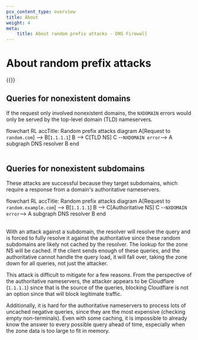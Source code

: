 ```yaml
---
pcx_content_type: overview
title: About
weight: 4
meta:
    title: About random prefix attacks - DNS Firewall
---
```


# About random prefix attacks

{{<render file="_random-prefix-attack-definition.md">}}
<br/>

## Queries for nonexistent domains

If the request only involved nonexistent domains, the `NXDOMAIN` errors would only be served by the top-level domain (TLD) nameservers.

<div class="mermaid">
    flowchart RL
      accTitle: Random prefix attacks diagram
      A[Request to <code>random.com</code>] --> B[<code>1.1.1.1</code>]
      B --> C[TLD NS]
      C --<code>NXDOMAIN error</code>--> A
      subgraph DNS resolver
        B
      end
</div>
<br/>

## Queries for nonexistent subdomains

These attacks are successful because they target subdomains, which require a response from a domain's authoritative nameservers. 

<div class="mermaid">
    flowchart RL
      accTitle: Random prefix attacks diagram
      A[Request to <code>random.example.com</code>] --> B[<code>1.1.1.1</code>]
      B --> C[Authoritative NS]
      C --<code>NXDOMAIN error</code>--> A
      subgraph DNS resolver
        B
      end
</div>
<br/>

With an attack against a subdomain, the resolver will resolve the query and is forced to fully resolve it against the authoritative since these random subdomains are likely not cached by the resolver. The lookup for the zone NS will be cached. If the client sends enough of these queries, and the authoritative cannot handle the query load, it will fall over, taking the zone down for all queries, not just the attacker.

This attack is difficult to mitigate for a few reasons. From the perspective of the authoritative nameservers, the attacker appears to be Cloudflare (`1.1.1.1`) since that is the source of the queries, blocking Cloudflare is not an option since that will block legitimate traffic.

Additionally, it is hard for the authoritative nameservers to process lots of uncached negative queries, since they are the most expensive (checking empty non-terminals). Even with some caching, it is impossible to already know the answer to every possible query ahead of time, especially when the zone data is too large to fit in memory.